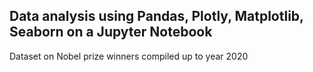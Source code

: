 ## Data analysis using Pandas, Plotly, Matplotlib, Seaborn on a Jupyter Notebook

Dataset on Nobel prize winners compiled up to year 2020
